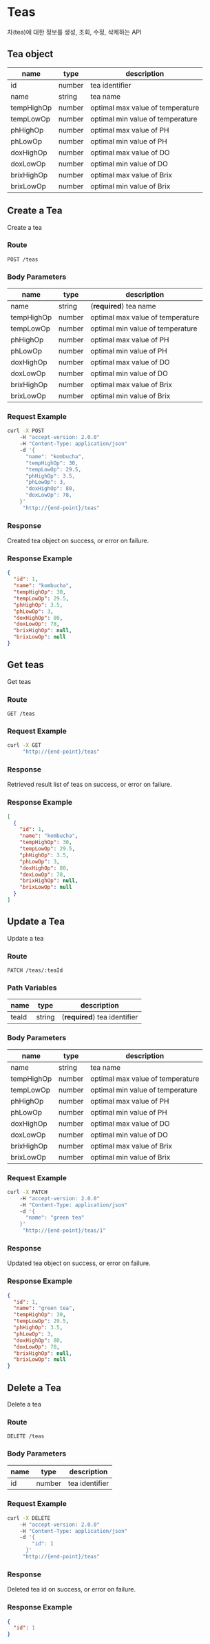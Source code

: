 # Teas

차(tea)에 대한 정보를 생성, 조회, 수정, 삭제하는 API

## Tea object

| name       | type   | description                      |
| ---------- | ------ | -------------------------------- |
| id         | number | tea identifier                   |
| name       | string | tea name                         |
| tempHighOp | number | optimal max value of temperature |
| tempLowOp  | number | optimal min value of temperature |
| phHighOp   | number | optimal max value of PH          |
| phLowOp    | number | optimal min value of PH          |
| doxHighOp  | number | optimal max value of DO          |
| doxLowOp   | number | optimal min value of DO          |
| brixHighOp | number | optimal max value of Brix        |
| brixLowOp  | number | optimal min value of Brix        |

## Create a Tea

Create a tea

### Route

`POST /teas`

### Body Parameters

| name       | type   | description                      |
| ---------- | ------ | -------------------------------- |
| name       | string | (**required**) tea name          |
| tempHighOp | number | optimal max value of temperature |
| tempLowOp  | number | optimal min value of temperature |
| phHighOp   | number | optimal max value of PH          |
| phLowOp    | number | optimal min value of PH          |
| doxHighOp  | number | optimal max value of DO          |
| doxLowOp   | number | optimal min value of DO          |
| brixHighOp | number | optimal max value of Brix        |
| brixLowOp  | number | optimal min value of Brix        |

### Request Example

```sh
curl -X POST
    -H "accept-version: 2.0.0"
    -H "Content-Type: application/json"
    -d '{
      "name": "kombucha",
      "tempHighOp": 30,
      "tempLowOp": 29.5,
      "phHighOp": 3.5,
      "phLowOp": 3,
      "doxHighOp": 80,
      "doxLowOp": 78,
    }'
     "http://{end-point}/teas"
```

### Response

Created tea object on success, or error on failure.

### Response Example

```json
{
  "id": 1,
  "name": "kombucha",
  "tempHighOp": 30,
  "tempLowOp": 29.5,
  "phHighOp": 3.5,
  "phLowOp": 3,
  "doxHighOp": 80,
  "doxLowOp": 78,
  "brixHighOp": null,
  "brixLowOp": null
}
```

## Get teas

Get teas

### Route

`GET /teas`

### Request Example

```sh
curl -X GET
     "http://{end-point}/teas"
```

### Response

Retrieved result list of teas on success, or error on failure.

### Response Example

```json
[
  {
    "id": 1,
    "name": "kombucha",
    "tempHighOp": 30,
    "tempLowOp": 29.5,
    "phHighOp": 3.5,
    "phLowOp": 3,
    "doxHighOp": 80,
    "doxLowOp": 78,
    "brixHighOp": null,
    "brixLowOp": null
  }
]
```

## Update a Tea

Update a tea

### Route

`PATCH /teas/:teaId`

### Path Variables

| name  | type   | description                   |
| ----- | ------ | ----------------------------- |
| teaId | string | (**required**) tea identifier |

### Body Parameters

| name       | type   | description                      |
| ---------- | ------ | -------------------------------- |
| name       | string | tea name                         |
| tempHighOp | number | optimal max value of temperature |
| tempLowOp  | number | optimal min value of temperature |
| phHighOp   | number | optimal max value of PH          |
| phLowOp    | number | optimal min value of PH          |
| doxHighOp  | number | optimal max value of DO          |
| doxLowOp   | number | optimal min value of DO          |
| brixHighOp | number | optimal max value of Brix        |
| brixLowOp  | number | optimal min value of Brix        |

### Request Example

```sh
curl -X PATCH
    -H "accept-version: 2.0.0"
    -H "Content-Type: application/json"
    -d '{
      "name": "green tea"
    }'
     "http://{end-point}/teas/1"
```

### Response

Updated tea object on success, or error on failure.

### Response Example

```json
{
  "id": 1,
  "name": "green tea",
  "tempHighOp": 30,
  "tempLowOp": 29.5,
  "phHighOp": 3.5,
  "phLowOp": 3,
  "doxHighOp": 80,
  "doxLowOp": 78,
  "brixHighOp": null,
  "brixLowOp": null
}
```

## Delete a Tea

Delete a tea

### Route
`DELETE /teas`

### Body Parameters
| name | type | description |
| --- | --- | --- |
| id | number | tea identifier |

### Request Example

```sh
curl -X DELETE
    -H "accept-version: 2.0.0"
    -H "Content-Type: application/json"
    -d '{
        "id": 1
      }'
     "http://{end-point}/teas"
```

### Response

Deleted tea id on success, or error on failure.

### Response Example

```json
{
  "id": 1
}
```
